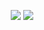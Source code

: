 <p align="center">
  <img src="https://github-readme-stats.vercel.app/api?username=Sklyvan&show_icons=true&theme=react" />
  <img src="https://github-readme-stats.vercel.app/api/top-langs/?username=Sklyvan&theme=react" />
</p>
